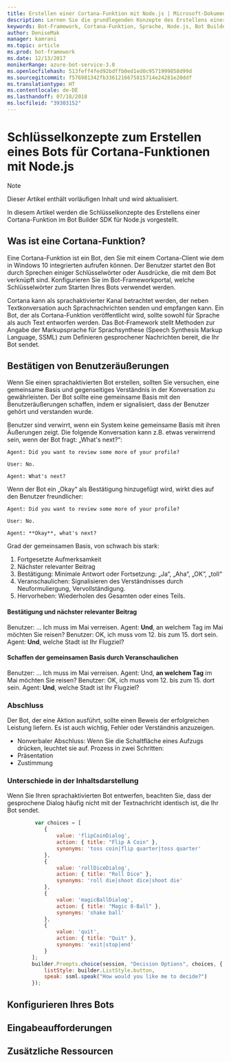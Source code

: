 ```yaml
---
title: Erstellen einer Cortana-Funktion mit Node.js | Microsoft-Dokumentation
description: Lernen Sie die grundlegenden Konzepte des Erstellens einer Cortana-Funktion im Bot Builder SDK für Node.js kennen.
keywords: Bot-Framework, Cortana-Funktion, Sprache, Node.js, Bot Builder, SDK, Schlüsselkonzepte, Kernkonzepte
author: DeniseMak
manager: kamrani
ms.topic: article
ms.prod: bot-framework
ms.date: 12/13/2017
monikerRange: azure-bot-service-3.0
ms.openlocfilehash: 513feff4fed92bdffb0ed1ed0c9571999858d99d
ms.sourcegitcommit: f576981342fb3361216675815714e24281e20ddf
ms.translationtype: HT
ms.contentlocale: de-DE
ms.lasthandoff: 07/18/2018
ms.locfileid: "39303152"
---
```

# <a name="key-concepts-for-building-a-bot-for-cortana-skills-using-nodejs"></a>Schlüsselkonzepte zum Erstellen eines Bots für Cortana-Funktionen mit Node.js
 
> [!NOTE]
> Dieser Artikel enthält vorläufigen Inhalt und wird aktualisiert.

In diesem Artikel werden die Schlüsselkonzepte des Erstellens einer Cortana-Funktion im Bot Builder SDK für Node.js vorgestellt. 

## <a name="what-is-a-cortana-skill"></a>Was ist eine Cortana-Funktion?
Eine Cortana-Funktion ist ein Bot, den Sie mit einem Cortana-Client wie dem in Windows 10 integrierten aufrufen können. Der Benutzer startet den Bot durch Sprechen einiger Schlüsselwörter oder Ausdrücke, die mit dem Bot verknüpft sind. Konfigurieren Sie im Bot-Frameworkportal, welche Schlüsselwörter zum Starten Ihres Bots verwendet werden. 

Cortana kann als sprachaktivierter Kanal betrachtet werden, der neben Textkonversation auch Sprachnachrichten senden und empfangen kann. Ein Bot, der als Cortana-Funktion veröffentlicht wird, sollte sowohl für Sprache als auch Text entworfen werden. Das Bot-Framework stellt Methoden zur Angabe der Markupsprache für Sprachsynthese (Speech Synthesis Markup Language, SSML) zum Definieren gesprochener Nachrichten bereit, die Ihr Bot sendet.

## <a name="acknowledge-user-utterances"></a>Bestätigen von Benutzeräußerungen 

<!-- Establishing conversational understanding -->
<!-- Placeholder: In this section, describe how you have to write your speech to sound natural -->


Wenn Sie einen sprachaktivierten Bot erstellen, sollten Sie versuchen, eine gemeinsame Basis und gegenseitiges Verständnis in der Konversation zu gewährleisten. Der Bot sollte eine gemeinsame Basis mit den Benutzeräußerungen schaffen, indem er signalisiert, dass der Benutzer gehört und verstanden wurde.

Benutzer sind verwirrt, wenn ein System keine gemeinsame Basis mit ihren Äußerungen zeigt. Die folgende Konversation kann z.B. etwas verwirrend sein, wenn der Bot fragt: „What's next?“:

```
Agent: Did you want to review some more of your profile?

User: No.

Agent: What's next?
```

Wenn der Bot ein „Okay“ als Bestätigung hinzugefügt wird, wirkt dies auf den Benutzer freundlicher:

```
Agent: Did you want to review some more of your profile?

User: No.

Agent: **Okay**, what's next?
```


Grad der gemeinsamen Basis, von schwach bis stark:
1. Fortgesetzte Aufmerksamkeit
2. Nächster relevanter Beitrag
3. Bestätigung: Minimale Antwort oder Fortsetzung: „Ja“, „Aha“, „OK“, „toll“
4. Veranschaulichen: Signalisieren des Verständnisses durch Neuformuliergung, Vervollständigung.
5. Hervorheben: Wiederholen des Gesamten oder eines Teils.

#### <a name="acknowledgement-and-next-relevant-contribution"></a>Bestätigung und nächster relevanter Beitrag
Benutzer: ... Ich muss im Mai verreisen.
Agent: **Und**, an welchem Tag im Mai möchten Sie reisen?
Benutzer: OK, ich muss vom 12. bis zum 15. dort sein.
Agent: **Und**, welche Stadt ist Ihr Flugziel?

#### <a name="grounding-by-demonstration"></a>Schaffen der gemeinsamen Basis durch Veranschaulichen
Benutzer: ... Ich muss im Mai verreisen.
Agent: Und, **an welchem Tag** im Mai möchten Sie reisen?
Benutzer: OK, ich muss vom 12. bis zum 15. dort sein.
Agent: **Und**, welche Stadt ist Ihr Flugziel?


### <a name="closure"></a>Abschluss

Der Bot, der eine Aktion ausführt, sollte einen Beweis der erfolgreichen Leistung liefern.
Es ist auch wichtig, Fehler oder Verständnis anzuzeigen. 
* Nonverbaler Abschluss: Wenn Sie die Schaltfläche eines Aufzugs drücken, leuchtet sie auf.
Prozess in zwei Schritten:
* Präsentation 
* Zustimmung


### <a name="differences-in-content-presentation"></a>Unterschiede in der Inhaltsdarstellung
Wenn Sie Ihren sprachaktivierten Bot entwerfen, beachten Sie, dass der gesprochene Dialog häufig nicht mit der Textnachricht identisch ist, die Ihr Bot sendet.
<!-- If there are differences in what the bot will say, in the text vs the speak fields of a prompt or in a waterfall, for example, discuss them here.

## Speech

You bot uses the **session.say** method to speak to the user. The speak method has three overloads:
* If you pass only one parameter to **session.say**, it can be a text parameter.
* If you pass two parameters to **session.say**, it can take text and SSML.
* If you pass three parameters, the third parameter takes an options structure that specifies all the options you can pass to build an **IMessage** object.

```javascript
var bot = new builder.UniversalBot(connector, function (session) {
    session.say("Hello... I'm a decision making bot.'.", 
        ssml.speak("Hello. I can help you answer all of life's tough questions."));
    session.replaceDialog('rootMenu');
});

```
## Speech in messages

The **IMessage** object provides a **speak** property for SSML. It can be used to play a .wav file.

The **inputHint** property helps indicate to Cortana whether your bot is expecting input. If you're using a built-in prompt, this value is automatically set to the default of **expectingInput**.

The **inputHint** property can take the following values: 
* **expectingInput**: Indicates that the bot is actively expecting a response from the user. Cortana listens for the user to speak into the microphone.
* **acceptingInput**: Indicates that the bot is passively ready for input but is not waiting on a response. Cortana accepts input from the user if the user holds down the microphone button.
* **ignoringInput**: Cortana is ignoring input. Your bot may send this hint if it is actively processing a request and will ignore input from users until the request is complete.

Prompts can take a `speak:` or `retrySpeak` option.

```javascript
        builder.Prompts.choice(session, "Decision Options", choices, {
            listStyle: builder.ListStyle.button,
            speak: ssml.speak("How would you like me to decide?")
        });
```

Prompts.number has *ordinal support*, meaning that you can say "the last", "the first", "the next-to-last" to choose an item in a list.




## Using synonyms

<!-- Axl Rose example -->     
```javascript   
         var choices = [
            { 
                value: 'flipCoinDialog',
                action: { title: "Flip A Coin" },
                synonyms: 'toss coin|flip quarter|toss quarter'
            },
            {
                value: 'rollDiceDialog',
                action: { title: "Roll Dice" },
                synonyms: 'roll die|shoot dice|shoot die'
            },
            {
                value: 'magicBallDialog',
                action: { title: "Magic 8-Ball" },
                synonyms: 'shake ball'
            },
            {
                value: 'quit',
                action: { title: "Quit" },
                synonyms: 'exit|stop|end'
            }
        ];
        builder.Prompts.choice(session, "Decision Options", choices, {
            listStyle: builder.ListStyle.button,
            speak: ssml.speak("How would you like me to decide?")
        });
```


## <a name="configuring-your-bot"></a>Konfigurieren Ihres Bots

## <a name="prompts"></a>Eingabeaufforderungen


## <a name="additional-resources"></a>Zusätzliche Ressourcen

[CortanaGetstarted]: /cortana/getstarted
[SSMLRef]: https://msdn.microsoft.com/en-us/library/hh378377(v=office.14).aspx